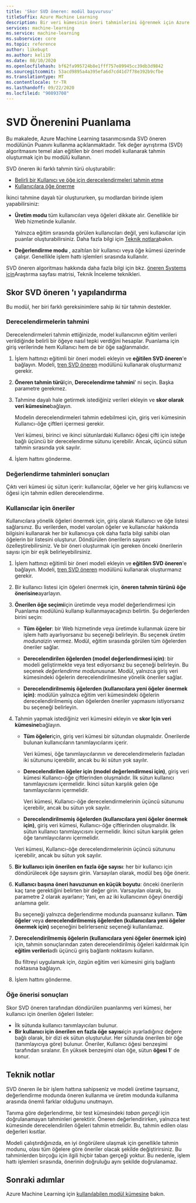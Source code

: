 ```yaml
---
title: 'Skor SVD öneren: modül başvurusu'
titleSuffix: Azure Machine Learning
description: Bir veri kümesinin öneri tahminlerini öğrenmek için Azure Machine Learning 'de SVD öneren modülünün Puanını nasıl kullanacağınızı öğrenin.
services: machine-learning
ms.service: machine-learning
ms.subservice: core
ms.topic: reference
author: likebupt
ms.author: keli19
ms.date: 08/10/2020
ms.openlocfilehash: bf62fa995724b8e1fff757e89945cc39db3d9842
ms.sourcegitcommit: 53acd9895a4a395efa6d7cd41d7f78e392b9cfbe
ms.translationtype: MT
ms.contentlocale: tr-TR
ms.lasthandoff: 09/22/2020
ms.locfileid: "90893708"
---
```

# <a name="score-svd-recommender"></a>SVD Önerenini Puanlama

Bu makalede, Azure Machine Learning tasarımcısında SVD öneren modülünün Puanını kullanma açıklanmaktadır. Tek değer ayrıştırma (SVD) algoritmasını temel alan eğitilen bir öneri modeli kullanarak tahmin oluşturmak için bu modülü kullanın.

SVD öneren iki farklı tahmin türü oluşturabilir:

- [Belirli bir Kullanıcı ve öğe için derecelendirmeleri tahmin etme](#prediction-of-ratings)
- [Kullanıcılara öğe önerme](#recommendations-for-users)

İkinci tahmine dayalı tür oluştururken, şu modlardan birinde işlem yapabilirsiniz:

- **Üretim modu** tüm kullanıcıları veya öğeleri dikkate alır. Genellikle bir Web hizmetinde kullanılır.

  Yalnızca eğitim sırasında görülen kullanıcıları değil, yeni kullanıcılar için puanlar oluşturabilirsiniz. Daha fazla bilgi için [Teknik notlara](#technical-notes)bakın. 

- **Değerlendirme modu** , azaltılan bir kullanıcı veya öğe kümesi üzerinde çalışır. Genellikle işlem hattı işlemleri sırasında kullanılır.

SVD öneren algoritması hakkında daha fazla bilgi için bkz. [öneren Systems için](https://datajobs.com/data-science-repo/Recommender-Systems-[Netflix].pdf)Araştırma sayfası matrisi, Teknik İnceleme teknikleri.

## <a name="how-to-configure-score-svd-recommender"></a>Skor SVD öneren 'ı yapılandırma

Bu modül, her biri farklı gereksinimlere sahip iki tür tahmin destekler. 

###  <a name="prediction-of-ratings"></a>Derecelendirmelerin tahmini

Derecelendirmeleri tahmin ettiğinizde, model kullanıcının eğitim verileri verildiğinde belirli bir öğeye nasıl tepki verdiğini hesaplar. Puanlama için giriş verilerinde hem Kullanıcı hem de bir öğe sağlanmalıdır.

1. İşlem hattınızı eğitimli bir öneri modeli ekleyin ve **eğitilen SVD öneren**'e bağlayın. Modeli, [tren SVD öneren](train-SVD-recommender.md) modülünü kullanarak oluşturmanız gerekir.

2. **Öneren tahmin türü**Için, **Derecelendirme tahmini**' ni seçin. Başka parametre gerekmez.

3. Tahmine dayalı hale getirmek istediğiniz verileri ekleyin ve **skor olarak veri kümesine**bağlayın.

   Modelin derecelendirmeleri tahmin edebilmesi için, giriş veri kümesinin Kullanıcı-öğe çiftleri içermesi gerekir.

   Veri kümesi, birinci ve ikinci sütunlardaki Kullanıcı öğesi çifti için isteğe bağlı üçüncü bir derecelendirme sütunu içerebilir. Ancak, üçüncü sütun tahmin sırasında yok sayılır.

4. İşlem hattını gönderme.

### <a name="results-for-rating-predictions"></a>Değerlendirme tahminleri sonuçları 

Çıktı veri kümesi üç sütun içerir: kullanıcılar, öğeler ve her giriş kullanıcısı ve öğesi için tahmin edilen derecelendirme.

###  <a name="recommendations-for-users"></a>Kullanıcılar için öneriler 

Kullanıcılara yönelik öğeleri önermek için, giriş olarak Kullanıcı ve öğe listesi sağlarsınız. Bu verilerden, model varolan öğeler ve kullanıcılar hakkında bilgisini kullanarak her bir kullanıcıya çok daha fazla bilgi sahibi olan öğelerin bir listesini oluşturur. Döndürülen önerilerin sayısını özelleştirebilirsiniz. Ve bir öneri oluşturmak için gereken önceki önerilerin sayısı için bir eşik belirleyebilirsiniz.

1. İşlem hattınızı eğitimli bir öneri modeli ekleyin ve **eğitilen SVD öneren**'e bağlayın.  Modeli, [tren SVD öneren](train-svd-recommender.md) modülünü kullanarak oluşturmanız gerekir.

2. Bir kullanıcı listesi için öğeleri önermek için, **öneren tahmin türünü** **öğe önerisine**ayarlayın.

3. **Önerilen öğe seçimi**için üretimde veya model değerlendirmesi için Puanlama modülünü kullanıp kullanmayacağınızı belirtin. Şu değerlerden birini seçin:

    - **Tüm öğeler**: bir Web hizmetinde veya üretimde kullanmak üzere bir işlem hattı ayarlıyorsanız bu seçeneği belirleyin.  Bu seçenek *üretim moduna*izin vermez. Modül, eğitim sırasında görülen tüm öğelerden öneriler sağlar.

    - **Derecelendirilen öğelerden (model değerlendirmesi için)**: bir modeli geliştirmekte veya test ediyorsanız bu seçeneği belirleyin. Bu seçenek *değerlendirme modunu*sunar. Modül, yalnızca giriş veri kümesindeki öğelerin derecelendirilmesine yönelik öneriler sağlar.
    
    - **Derecelendirilmemiş öğelerden (kullanıcılara yeni öğeler önermek için)**: modülün yalnızca eğitim veri kümesindeki öğelerin derecelendirilmemiş olan öğelerden öneriler yapmasını istiyorsanız bu seçeneği belirleyin. 

4. Tahmin yapmak istediğiniz veri kümesini ekleyin ve **skor Için veri kümesine**bağlayın.

    - **Tüm öğeler**için, giriş veri kümesi bir sütundan oluşmalıdır. Önerilerde bulunan kullanıcıların tanımlayıcılarını içerir.

      Veri kümesi, öğe tanımlayıcılarının ve derecelendirmelerin fazladan iki sütununu içerebilir, ancak bu iki sütun yok sayılır. 

    - **Derecelendirilen öğeler için (model değerlendirmesi için)**, giriş veri kümesi Kullanıcı-öğe çiftlerinden oluşmalıdır. İlk sütun kullanıcı tanımlayıcısını içermelidir. İkinci sütun karşılık gelen öğe tanımlayıcılarını içermelidir.

      Veri kümesi, Kullanıcı-öğe derecelendirmelerinin üçüncü sütununu içerebilir, ancak bu sütun yok sayılır.

    - **Derecelendirilmemiş öğelerden (kullanıcılara yeni öğeler önermek için)**, giriş veri kümesi, Kullanıcı-öğe çiftlerinden oluşmalıdır. İlk sütun kullanıcı tanımlayıcısını içermelidir. İkinci sütun karşılık gelen öğe tanımlayıcılarını içermelidir.

     Veri kümesi, Kullanıcı-öğe derecelendirmelerinin üçüncü sütununu içerebilir, ancak bu sütun yok sayılır.

5. **Bir kullanıcı için önerilen en fazla öğe sayısı**: her bir kullanıcı için döndürülecek öğe sayısını girin. Varsayılan olarak, modül beş öğe önerir.

6. **Kullanıcı başına öneri havuzunun en küçük boyutu**: önceki önerilerin kaç tane gerektiğini belirten bir değer girin. Varsayılan olarak, bu parametre 2 olarak ayarlanır; Yani, en az iki kullanıcının öğeyi önerdiği anlamına gelir.

   Bu seçeneği yalnızca değerlendirme modunda puansanız kullanın. **Tüm öğeler** veya **derecelendirilmemiş öğelerden (kullanıcılara yeni öğeler önermek için)** seçeneğini belirlerseniz seçeneği kullanılamaz.

7.  **Derecelendirilmemiş öğelerin (kullanıcılara yeni öğeler önermek için)** için, tahmin sonuçlarından zaten derecelendirilmiş öğeleri kaldırmak Için **eğitim verileri**adlı üçüncü giriş bağlantı noktasını kullanın.

    Bu filtreyi uygulamak için, özgün eğitim veri kümesini giriş bağlantı noktasına bağlayın.

8. İşlem hattını gönderme.

### <a name="results-of-item-recommendation"></a>Öğe önerisi sonuçları

Skor SVD öneren tarafından döndürülen puanlanmış veri kümesi, her kullanıcı için önerilen öğeleri listeler:

- İlk sütunda kullanıcı tanımlayıcıları bulunur.
- **Bir kullanıcı için önerilen en fazla öğe sayısı**için ayarladığınız değere bağlı olarak, bir dizi ek sütun oluşturulur. Her sütunda önerilen bir öğe (tanımlayıcıya göre) bulunur. Öneriler, Kullanıcı öğesi benzeşimi tarafından sıralanır. En yüksek benzeşimi olan öğe, sütun **öğesi 1**' de konur.


##  <a name="technical-notes"></a>Teknik notlar

SVD öneren ile bir işlem hattına sahipseniz ve modeli üretime taşırsanız, değerlendirme modunda öneren kullanma ve üretim modunda kullanma arasında önemli farklar olduğunu unutmayın.

Tanıma göre değerlendirme, bir test kümesindeki *taban gerçeği* için doğrulanamayan tahminleri gerektirir. Öneren değerlendirirken, yalnızca test kümesinde derecelendirilen öğeleri tahmin etmelidir. Bu, tahmin edilen olası değerleri kısıtlar.

Modeli çalıştırdığınızda, en iyi öngörülere ulaşmak için genellikle tahmin modunu, olası tüm öğelere göre öneriler olacak şekilde değiştirirsiniz. Bu tahminlerden birçoğu için ilgili hiçbir taban gerçeği yoktur. Bu nedenle, işlem hattı işlemleri sırasında, önerinin doğruluğu aynı şekilde doğrulanamaz.


## <a name="next-steps"></a>Sonraki adımlar

Azure Machine Learning için [kullanılabilen modül kümesine](module-reference.md) bakın. 
